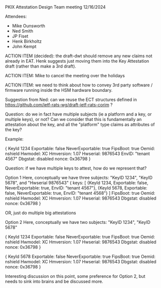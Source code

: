 PKIX Attestation Design Team meeting 12/16/2024


Attendees:
* Mike Ounsworth
* Ned Smith
* JP Fiset
* Henk Birkholtz
* John Kempt

ACTION ITEM (decided): the draft-dwt should remove any new claims not already in EAT. Henk suggests just moving them into the Key Attestation draft (rather than make a 3rd draft).

ACTION ITEM: Mike to cancel the meeting over the holidays

ACTION ITEM: we need to think about how to convey 3rd party software / firmware running inside the HSM hardware boundary.


Suggestion from Ned: can we reuse the ECT structures defined in https://github.com/ietf-rats-wg/draft-ietf-rats-corim ?




Question: do we in fact have multiple subjects (ie a platform and a key, or multiple keys), or not? Can we consider that this is fundamentally an attestation about the key, and all the "platform" type claims as attributes of the key?

Example:

{
 KeyId 1234
 Exportable: false
 NeverExportable: true
 FipsBoot: true
 Oemid: nshield
 Hwmodel: XC
 Hmversion: 1.07
 Hwserial: 9876543
 EnvID: "tenant 4567"
 Dbgstat: disabled
 nonce: 0x36798
}



Question: if we have multiple keys to attest, how do we represent that?

Option 1
Here, conceptually we have three subjects: "KeyID 1234", "KeyID 5678", and "Hwserial 9876543"
{
 keys: [ {KeyId 1234, Exportable: false, NeverExportable: true, EnvID: "tenant 4567"},
	 {KeyId 5678, Exportable: false, NeverExportable: true, EnvID: "tenant 4568"} ]
 FipsBoot: true
 Oemid: nshield
 Hwmodel: XC
 Hmversion: 1.07
 Hwserial: 9876543
 Dbgstat: disabled
 nonce: 0x36798
}


OR, just do multiple big attestations

Option 2
Here, conceptually we have two subjects: "KeyID 1234", "KeyID 5678"

{
 KeyId 1234
 Exportable: false
 NeverExportable: true
 FipsBoot: true
 Oemid: nshield
 Hwmodel: XC
 Hmversion: 1.07
 Hwserial: 9876543
 Dbgstat: disabled
 nonce: 0x36798
}

{
 KeyId 5678
 Exportable: false
 NeverExportable: true
 FipsBoot: true
 Oemid: nshield
 Hwmodel: XC
 Hmversion: 1.07
 Hwserial: 9876543
 Dbgstat: disabled
 nonce: 0x36798
}


Interesting discussion on this point, some preference for Option 2, but needs to sink into brains and be discussed more.
